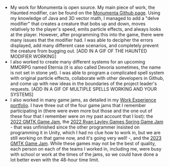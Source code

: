 - My work for Monumenta is open source. My main piece of work, the Haunted modifier, can be found on the [Monumenta Github page](https://github.com/TeamMonumenta/monumenta-plugins-public/blob/master/plugins/paper/src/main/java/com/playmonumenta/plugins/delves/abilities/Haunted.java). Using my knowledge of Java and 3D vector math, I managed to add a "delve modifier" that creates a creature that bobs up and down, moves relatively to the player's speed, emits particle effects, and always looks at the player. However, after programming this into the game, there were many issues that the modifier had. I was able to decipher the errors displayed, add many different case scenarios, and completely prevent the creature from bugging out.
[ADD IN A GIF OF THE HAUNTED MODIFIER WORKING]
- I also worked to create many different systems for an upcoming MMORPG named Eternia (it is also called Devoria sometimes, the name is not set in stone yet). I was able to program a complicated spell system with original particle effects, collaborate with other developers in Github, and come up with new ideas in the boundaries of the project leader's requests.
[ADD IN A GIF OF MULTIPLE SPELLS WORKING AND YOUR SYSTEMS]
- I also worked in many game jams, as detailed in my [Work Experience portfolio](workexperience.md). I have three out of the four game jams that I remember participating in (there were even more but those and the one out of these four that I remember were on my past account that I lost): the [2022 GMTK Game Jam](https://itch.io/jam/gmtk-2023), the [2022 Ryan Layley Games Spring Game Jam](https://cheekboy.itch.io/everlasting-time) - that was unfinished since the other programmer insisted on programming it in Unity, which I had no clue how to work in, but we are still working on that game now, and it's going very well! -, and the [2023 GMTK Game Jam](https://skar.itch.io/321go). While these games may not be the best of quality, each person on each of the teams I worked in, including me, were busy with school or work at the times of the jams, so we could have done a lot better even with the 48-hour time limit.
